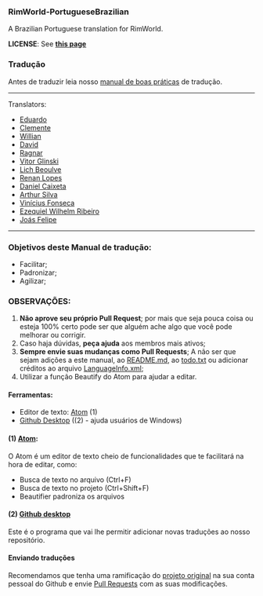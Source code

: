 ### RimWorld-PortugueseBrazilian
A Brazilian Portuguese translation for RimWorld.

**LICENSE**: See **[this page](http://ludeon.com/forums/index.php?topic=2933.0)**

### Tradução
Antes de traduzir leia nosso [manual de boas práticas](https://github.com/Ludeon/RimWorld-PortugueseBrazilian/blob/master/boasPraticas.md) de tradução.

------------------------
Translators:
- [Eduardo](https://github.com/eduardo0619)
- [Clemente](https://github.com/ClemensXV)
- [Willian](https://github.com/Srlimao)
- [David](https://github.com/Zer0Gaming)
- [Ragnar](https://github.com/RagnarLothbroke)
- [Vitor Glinski](https://github.com/VitorGlinski)
- [Lich Beoulve](https://github.com/lichbeoulve)
- [Renan Lopes](https://github.com/renan905)
- [Daniel Caixeta](https://github.com/DanielCXT)
- [Arthur Silva](https://github.com/ArxdSilva)
- [Vinícius Fonseca](https://github.com/vinnysoft)
- [Ezequiel Wilhelm Ribeiro](https://github.com/Firty)
- [Joás Felipe](https://github.com/Hokys)

-------------------------

### Objetivos deste Manual de tradução:
- Facilitar;
- Padronizar;
- Agilizar;

### OBSERVAÇÕES:
1. **Não aprove seu próprio Pull Request**; por mais que seja pouca coisa ou esteja 100% certo pode ser que alguém ache algo que você pode melhorar ou corrigir.
2. Caso haja dúvidas, **peça ajuda** aos membros mais ativos;
3. **Sempre envie suas mudanças como Pull Requests**; A não ser que sejam adições a este manual, ao [README.md](https://github.com/Ludeon/RimWorld-PortugueseBrazilian/blob/master/README.md), ao [todo.txt](https://github.com/Ludeon/RimWorld-PortugueseBrazilian/blob/master/todo.txt) ou adicionar créditos ao arquivo [LanguageInfo.xml](https://github.com/Ludeon/RimWorld-PortugueseBrazilian/blob/master/LanguageInfo.xml);
4. Utilizar a função Beautify do Atom para ajudar a editar.

#### Ferramentas:
- Editor de texto: [Atom](https://atom.io) (1)
- [Github Desktop](https://desktop.github.com/) ((2) - ajuda usuários de Windows)

#### (1) [Atom](https://atom.io):
O Atom é um editor de texto cheio de funcionalidades que te facilitará na hora de editar, como:
- Busca de texto no arquivo (Ctrl+F)
- Busca de texto no projeto (Ctrl+Shift+F)
- Beautifier padroniza os arquivos

#### (2) [Github desktop](https://desktop.github.com/)
Este é o programa que vai lhe permitir adicionar novas traduções ao nosso repositório.

#### Enviando traduções
Recomendamos que tenha uma ramificação do [projeto original](https://github.com/Ludeon/RimWorld-PortugueseBrazilian) na sua conta pessoal do Github e envie [Pull Requests](https://github.com/Ludeon/RimWorld-PortugueseBrazilian/pulls) com as suas modificações.
